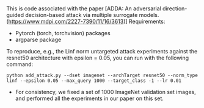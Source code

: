 # 
This is code associated with the paper [ADDA: An adversarial direction-guided decision-based attack via multiple surrogate models.
(https://www.mdpi.com/2227-7390/11/16/3613)]
Requirements:

* Pytorch (torch, torchvision) packages
* argparse package


To reproduce, e.g., the Linf norm untargeted attack experiments against the resnet50 architecture with epsilon = 0.05, you can run with the following command:

```
python add_attack.py --dset imagenet --archTarget resnet50 --norm_type linf --epsilon 0.05 --max_query 1000 --target_class -1 --lr 0.01
```

* For consistency, we fixed a set of 1000 ImageNet validation set images, and performed all the experiments in our paper on this set. 
